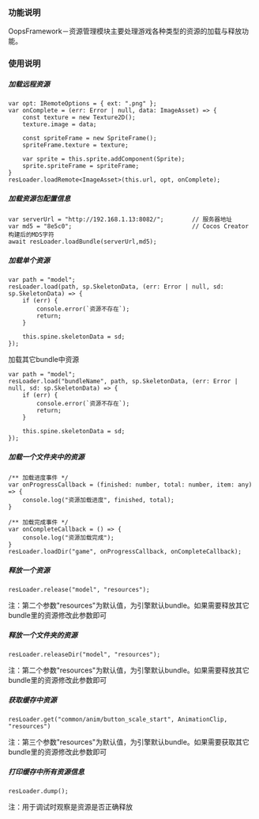 ### 功能说明
OopsFramework－资源管理模块主要处理游戏各种类型的资源的加载与释放功能。

### 使用说明
##### 加载远程资源
```
var opt: IRemoteOptions = { ext: ".png" };
var onComplete = (err: Error | null, data: ImageAsset) => {
    const texture = new Texture2D();
    texture.image = data;
    
    const spriteFrame = new SpriteFrame();
    spriteFrame.texture = texture;
    
    var sprite = this.sprite.addComponent(Sprite);
    sprite.spriteFrame = spriteFrame;
}
resLoader.loadRemote<ImageAsset>(this.url, opt, onComplete);
```

##### 加载资源包配置信息
```
var serverUrl = "http://192.168.1.13:8082/";        // 服务器地址
var md5 = "8e5c0";                                  // Cocos Creator 构建后的MD5字符
await resLoader.loadBundle(serverUrl,md5);
```

##### 加载单个资源
```
var path = "model";
resLoader.load(path, sp.SkeletonData, (err: Error | null, sd: sp.SkeletonData) => {
    if (err) {
        console.error(`资源不存在`);
        return;
    }

    this.spine.skeletonData = sd;
});
```

加载其它bundle中资源
```
var path = "model";
resLoader.load("bundleName", path, sp.SkeletonData, (err: Error | null, sd: sp.SkeletonData) => {
    if (err) {
        console.error(`资源不存在`);
        return;
    }

    this.spine.skeletonData = sd;
});
```

##### 加载一个文件夹中的资源
```
/** 加载进度事件 */
var onProgressCallback = (finished: number, total: number, item: any) => {
    console.log("资源加载进度", finished, total);
}

/** 加载完成事件 */
var onCompleteCallback = () => {
    console.log("资源加载完成");
}
resLoader.loadDir("game", onProgressCallback, onCompleteCallback);
```

##### 释放一个资源
```
resLoader.release("model", "resources");
```
注：第二个参数"resources"为默认值，为引擎默认bundle。如果需要释放其它bundle里的资源修改此参数即可

##### 释放一个文件夹的资源
```
resLoader.releaseDir("model", "resources");
```
注：第二个参数"resources"为默认值，为引擎默认bundle。如果需要释放其它bundle里的资源修改此参数即可

##### 获取缓存中资源
```
resLoader.get("common/anim/button_scale_start", AnimationClip, "resources")
```
注：第三个参数"resources"为默认值，为引擎默认bundle。如果需要获取其它bundle里的资源修改此参数即可


##### 打印缓存中所有资源信息
```
resLoader.dump();   
```
注：用于调试时观察是资源是否正确释放